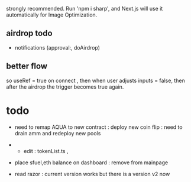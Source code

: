 strongly recommended. Run 'npm i sharp', and Next.js will use it automatically for Image Optimization.

## airdrop todo

- notifications (approval:, doAirdrop)

## better flow

so useRef = true on connect , then when user adjusts inputs = false, then after the airdrop the trigger becomes true again.

# todo

- need to remap AQUA to new contract : deploy new coin flip : need to drain amm and redeploy new pools
- - edit : tokenList.ts ,

- place sfuel,eth balance on dashboard : remove from mainpage
- read razor : current version works but there is a version v2 now
